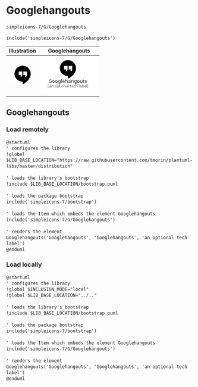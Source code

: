 # Googlehangouts


```text
simpleicons-7/G/Googlehangouts
```

```text
include('simpleicons-7/G/Googlehangouts')
```



| Illustration | Googlehangouts |
| :---: | :---: |
| ![illustration for Illustration](../../simpleicons-7/G/Googlehangouts.png) | ![illustration for Googlehangouts](../../simpleicons-7/G/Googlehangouts.Local.png) |




## Googlehangouts

### Load remotely
```plantuml
@startuml
' configures the library
!global $LIB_BASE_LOCATION="https://raw.githubusercontent.com/tmorin/plantuml-libs/master/distribution"

' loads the library's bootstrap
!include $LIB_BASE_LOCATION/bootstrap.puml

' loads the package bootstrap
include('simpleicons-7/bootstrap')

' loads the Item which embeds the element Googlehangouts
include('simpleicons-7/G/Googlehangouts')

' renders the element
Googlehangouts('Googlehangouts', 'Googlehangouts', 'an optional tech label')
@enduml
```

### Load locally
```plantuml
@startuml
' configures the library
!global $INCLUSION_MODE="local"
!global $LIB_BASE_LOCATION="../.."

' loads the library's bootstrap
!include $LIB_BASE_LOCATION/bootstrap.puml

' loads the package bootstrap
include('simpleicons-7/bootstrap')

' loads the Item which embeds the element Googlehangouts
include('simpleicons-7/G/Googlehangouts')

' renders the element
Googlehangouts('Googlehangouts', 'Googlehangouts', 'an optional tech label')
@enduml
```

